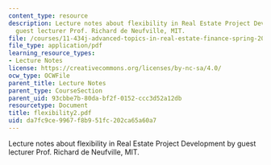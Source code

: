 ```yaml
---
content_type: resource
description: Lecture notes about flexibility in Real Estate Project Development by
  guest lecturer Prof. Richard de Neufville, MIT.
file: /courses/11-434j-advanced-topics-in-real-estate-finance-spring-2007/da7fc9ce9967f8b951fc202ca65a60a7_flexibility2.pdf
file_type: application/pdf
learning_resource_types:
- Lecture Notes
license: https://creativecommons.org/licenses/by-nc-sa/4.0/
ocw_type: OCWFile
parent_title: Lecture Notes
parent_type: CourseSection
parent_uid: 93cbbe7b-80da-bf2f-0152-ccc3d52a12db
resourcetype: Document
title: flexibility2.pdf
uid: da7fc9ce-9967-f8b9-51fc-202ca65a60a7
---
```

Lecture notes about flexibility in Real Estate Project Development by guest lecturer Prof. Richard de Neufville, MIT.